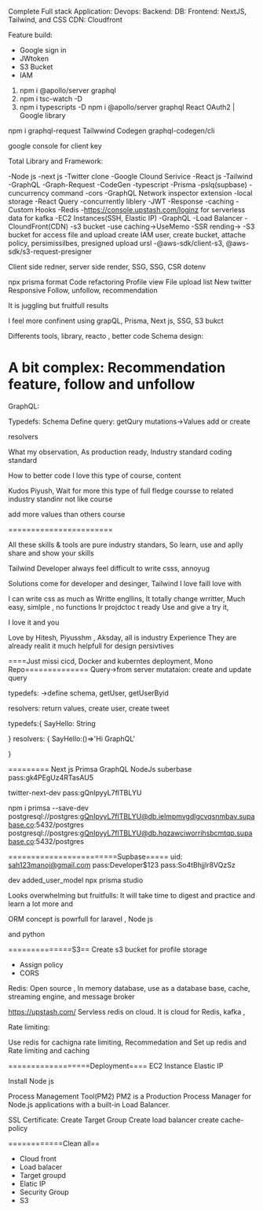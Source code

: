 Complete Full stack Application:
Devops:
Backend:
DB:
Frontend: NextJS, Tailwind, and CSS
CDN: Cloudfront

Feature build:
- Google sign in
- JWtoken
- S3 Bucket
- IAM


1. npm i @apollo/server graphql
2. npm i tsc-watch -D
3. npm i typescripts -D
npm i @apollo/server graphql
React OAuth2 | Google library

npm i graphql-request
Tailwwind
Codegen
graphql-codegen/cli

google console for client key

Total Library and Framework:

-Node js
-next js
-Twitter clone
-Google Clound Serivice
-React js
-Tailwind
-GraphQL
-Graph-Request
-CodeGen
-typescript
-Prisma
-pslq(supbase)
-cuncurrency command
-cors
-GraphQL Network inspector extension
-local storage
-React Query
-concurrently liblery
-JWT
-Response
-caching
-Custom Hooks
-Redis
-https://console.upstash.com/loginz for serverless data for kafka
-EC2 Instances(SSH, Elastic IP)
-GraphQL
-Load Balancer
-CloundFront(CDN)
-s3 bucket
-use caching->UseMemo
-SSR rending->
-S3 bucket for access file and upload
 create IAM user, create bucket, attache policy, persimissilbes, presigned upload ursl
 -@aws-sdk/client-s3,
 @aws-sdk/s3-request-presigner

 Client side redner, server side render, 
 SSG, SSG, CSR
dotenv

npx prisma format
Code refactoring
Profile view
File upload
list
New twitter
Responsive
Follow, unfollow, recommendation

It is juggling but fruitfull results

I feel more confinent
using grapQL, Prisma, Next js, SSG, S3 bukct

Differents tools, library, reacto , better code
Schema design:

A bit complex: Recommendation feature, follow and unfollow
=======================
GraphQL:

Typedefs: Schema Define
query: getQury
mutations->Values add or create

resolvers


What my observation, 
As production ready, Industry standard coding standard

How to better code
I love this type of course, content


Kudos Piyush, Wait for more this type of full fledge coursse to related industry standinr not like course

add more values than others course






=======================

 All these skills & tools are pure industry standars, So learn, use and aplly  share and show your skills

 Tailwind 
 Developer always feel difficult to write csss, annoyug

 Solutions come for developer and desinger, Tailwind
 I love faill love with 

 I can write css as much as Writte engllins, 
 It totally change wrritter,
 Much easy, simlple , no functions
 Ir projdctoc t ready
 Use and give a try it,

 I love it and you 

 Love by Hitesh, Piyusshm , Aksday, all is industry Experience 
 They are already realit it much helpfull for design persivtives



====Just missi cicd, Docker and kuberntes deployment, Mono 
Repo==============
Query->from server
mutataion: create and update query

typedefs: ->define schema, getUser, getUserByid

resolvers: return values, create user, create tweet

typedefs:{
    SayHello: String

}
resolvers: {
    SayHello:()=>'Hi GraphQL'

}

=========
Next js
Primsa
GraphQL
NodeJs
suberbase
pass:gk4PEgUz4RTasAU5

twitter-next-dev
pass:gQnIpyyL7flTBLYU

npm i primsa --save-dev
postgresql://postgres:gQnIpyyL7flTBLYU@db.ielmpmvgdlgcvqsnmbav.supabase.co:5432/postgres
postgresql://postgres:gQnIpyyL7flTBLYU@db.hqzawciworrihsbcmtqp.supabase.co:5432/postgres


========================Supbase=====
uid: sah123manoj@gmail.com
pass:Developer$123 
pass:So4tBhjjlr8VQzSz

 dev added_user_model
npx prisma studio

Looks overwhelming but fruitfulls:
It will take time to digest and practice and learn a lot more and 

ORM concept is powrfull for laravel , Node js

and python


==============S3==
Create s3 bucket for profile storage
- Assign policy
- CORS



Redis: Open source , In memory database, use as a database base, cache, streaming engine, and message broker

https://upstash.com/
Servless redis on cloud. It is cloud for Redis, kafka , 

Rate limiting:


Use redis for cachigna rate limiting, Recommedation and 
Set up redis and Rate limiting and  caching



==================Deployment====
EC2 Instance
Elastic IP

Install Node js

Process Management Tool(PM2)
 PM2 is a Production Process Manager for Node.js applications
                     with a built-in Load Balancer.


SSL Certificate:
Create Target Group
Create load balancer
create cache-policy


============Clean all==
- Cloud front
- Load balacer
- Target groupd
- Elatic IP
- Security Group
- S3